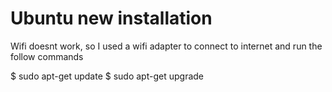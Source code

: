 # Ubuntu new installation

Wifi doesnt work, so I used a wifi adapter to connect to internet and run the follow commands

$ sudo apt-get update
$ sudo apt-get upgrade

